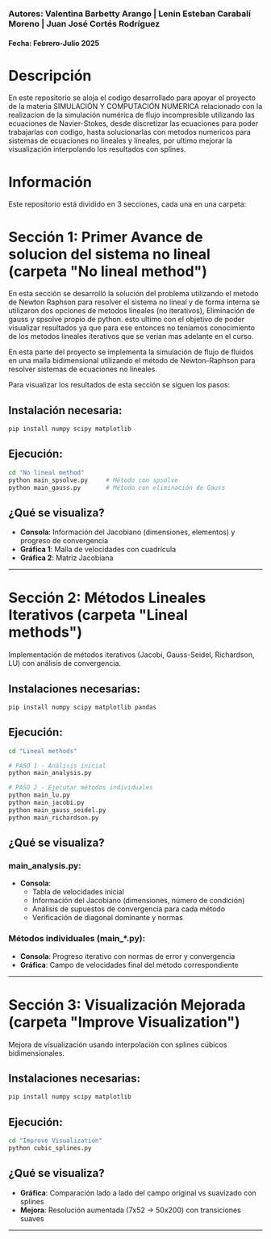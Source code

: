 ### Autores: Valentina Barbetty Arango | Lenin Esteban Carabalí Moreno | Juan José Cortés Rodríguez
#### Fecha: Febrero-Julio 2025

# Descripción
En este repositorio se aloja el codigo desarrollado para apoyar el proyecto de la materia SIMULACIÓN Y COMPUTACIÓN NUMERICA relacionado con la realizacion de la simulación numérica de flujo incompresible utilizando las ecuaciones de Navier-Stokes, desde discretizar las ecuaciones para poder trabajarlas con codigo, hasta solucionarlas con metodos numericos para sistemas de ecuaciones no lineales y lineales, por ultimo mejorar la visualización interpolando los resultados con splines.

# Información
Este repositorio está dividido en 3 secciones, cada una en una carpeta:

# Sección 1: Primer Avance de solucion del sistema no lineal (carpeta "No lineal method") 
En esta sección se desarrolló la solución del problema utilizando el metodo de Newton Raphson para resolver el sistema no lineal y de forma interna se utilizaron dos opciones de metodos lineales (no iterativos), Eliminación de gauss y spsolve propio de python. esto ultimo con el objetivo de poder visualizar resultados ya que para ese entonces no teníamos conocimiento de los metodos lineales iterativos que se verían mas adelante en el curso.

En esta parte del proyecto se implementa la simulación de flujo de fluidos en una malla bidimensional utilizando el método de Newton-Raphson para resolver sistemas de ecuaciones no lineales.

Para visualizar los resultados de esta sección se siguen los pasos:
## Instalación necesaria:
```bash
pip install numpy scipy matplotlib
```

## Ejecución:
```bash
cd "No lineal method"
python main_spsolve.py     # Método con spsolve
python main_gauss.py       # Método con eliminación de Gauss
```

## ¿Qué se visualiza?
- **Consola**: Información del Jacobiano (dimensiones, elementos) y progreso de convergencia
- **Gráfica 1**: Malla de velocidades con cuadrícula
- **Gráfica 2**: Matriz Jacobiana 

---

# Sección 2: Métodos Lineales Iterativos (carpeta "Lineal methods")
Implementación de métodos iterativos (Jacobi, Gauss-Seidel, Richardson, LU) con análisis de convergencia.

## Instalaciones necesarias:
```bash
pip install numpy scipy matplotlib pandas
```

## Ejecución:
```bash
cd "Lineal methods"

# PASO 1 - Análisis inicial 
python main_analysis.py

# PASO 2 - Ejecutar métodos individuales
python main_lu.py
python main_jacobi.py
python main_gauss_seidel.py
python main_richardson.py
```

## ¿Qué se visualiza?

### main_analysis.py:
- **Consola**: 
  - Tabla de velocidades inicial
  - Información del Jacobiano (dimensiones, número de condición)
  - Análisis de supuestos de convergencia para cada método
  - Verificación de diagonal dominante y normas

### Métodos individuales (main_*.py):
- **Consola**: Progreso iterativo con normas de error y convergencia
- **Gráfica**: Campo de velocidades final del método correspondiente

---

# Sección 3: Visualización Mejorada (carpeta "Improve Visualization")
Mejora de visualización usando interpolación con splines cúbicos bidimensionales.

## Instalaciones necesarias:
```bash
pip install numpy scipy matplotlib
```

## Ejecución:
```bash
cd "Improve Visualization"
python cubic_splines.py
```

## ¿Qué se visualiza?
- **Gráfica**: Comparación lado a lado del campo original vs suavizado con splines
- **Mejora**: Resolución aumentada (7x52 → 50x200) con transiciones suaves

---
